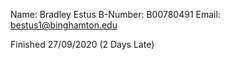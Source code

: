 Name:		Bradley Estus
B-Number:	B00780491
Email:		bestus1@binghamton.edu

Finished 27/09/2020 (2 Days Late)

